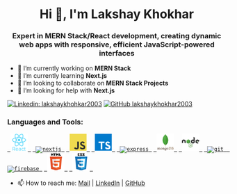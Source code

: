<h1 align="center">Hi 👋, I'm Lakshay Khokhar</h1>


<h3 align="center">Expert in MERN Stack/React development, creating dynamic web apps with responsive, efficient JavaScript-powered interfaces</h3>

- 🔭 I’m currently working on **MERN Stack**
- 🌱 I’m currently learning **Next.js**
- 👯 I’m looking to collaborate on **MERN Stack Projects**
- 🤝 I’m looking for help with **Next.js**

[![Linkedin: lakshaykhohkar2003](https://img.shields.io/badge/Lakshay%20Khokhar-blue?style=flat-square&logo=Linkedin&logoColor=white&link=https://www.linkedin.com/in/rithik-bhandari/)](https://www.linkedin.com/in/lakshay-khokhar-a5242212a/)
[![GitHub lakshaykhokhar2003](https://img.shields.io/github/followers/lakshaykhokhar2003?label=follow&style=social)](https://github.com/lakshaykhokhar2003)

<h3 align="left">Languages and Tools:</h3>
<p> 
<code><a href="https://reactjs.org/" target="_blank" rel="noreferrer"> <img src="https://raw.githubusercontent.com/devicons/devicon/master/icons/react/react-original-wordmark.svg" alt="react" width="40" height="40"/> </a></code>
<code><a href="https://nextjs.org/" target="_blank" rel="noreferrer"> <img src="https://cdn.jsdelivr.net/gh/devicons/devicon/icons/nextjs/nextjs-original.svg" alt="nextjs" width="40" height="40"/> </a></code>
<code><a href="https://developer.mozilla.org/en-US/docs/Web/JavaScript" target="_blank" rel="noreferrer"> <img src="https://raw.githubusercontent.com/devicons/devicon/master/icons/javascript/javascript-original.svg" alt="javascript" width="40" height="40"/> </a></code>
<code><a href="https://www.typescriptlang.org/" target="_blank" rel="noreferrer"> <img src="https://raw.githubusercontent.com/devicons/devicon/master/icons/typescript/typescript-original.svg" alt="typescript" width="40" height="40"/> </a></code>
<code><a href="https://expressjs.com" target="_blank" rel="noreferrer"> <img src="https://d3sxshmncs10te.cloudfront.net/icon/free/svg/1175029.svg?token=eyJhbGciOiJoczI1NiIsImtpZCI6ImRlZmF1bHQifQ__.eyJpc3MiOiJkM3N4c2htbmNzMTB0ZS5jbG91ZGZyb250Lm5ldCIsImV4cCI6MTcwMzk4MDgwMCwicSI6bnVsbCwiaWF0IjoxNzAzNzYwODgzfQ__.59e25e93152e8c31db22e2ba412cf396cd5482a914114b75922f27aa3568ba1f" alt="express" width="40" height="40"/> </a></code>
<code><a href="https://www.mongodb.com/" target="_blank" rel="noreferrer"> <img src="https://raw.githubusercontent.com/devicons/devicon/master/icons/mongodb/mongodb-original-wordmark.svg" alt="mongodb" width="40" height="40"/> </a></code>
<code><a href="https://nodejs.org" target="_blank" rel="noreferrer"> <img src="https://raw.githubusercontent.com/devicons/devicon/master/icons/nodejs/nodejs-original-wordmark.svg" alt="nodejs" width="40" height="40"/> </a></code>
<code><a href="https://git-scm.com/" target="_blank" rel="noreferrer"> <img src="https://www.vectorlogo.zone/logos/git-scm/git-scm-icon.svg" alt="git" width="40" height="40"/> </a></code>
<code><a href="https://firebase.google.com/" target="_blank" rel="noreferrer"> <img src="https://www.vectorlogo.zone/logos/firebase/firebase-icon.svg" alt="firebase" width="40" height="40"/> </a></code>
<code><a href="https://www.w3.org/html/" target="_blank" rel="noreferrer"> <img src="https://raw.githubusercontent.com/devicons/devicon/master/icons/html5/html5-original-wordmark.svg" alt="html5" width="40" height="40"/> </a></code>
<code><a href="https://www.w3schools.com/css/" target="_blank" rel="noreferrer"> <img src="https://raw.githubusercontent.com/devicons/devicon/master/icons/css3/css3-original-wordmark.svg" alt="css3" width="40" height="40"/> </a></code>
</p>


- 📫 How to reach me: [Mail](mailto:lakshaykhokhar2003@gmail.com)  |  [LinkedIn](https://www.linkedin.com/in/lakshay-khokhar-a5242212a/)  |  [GitHub](https://github.com/lakshaykhokhar2003)


